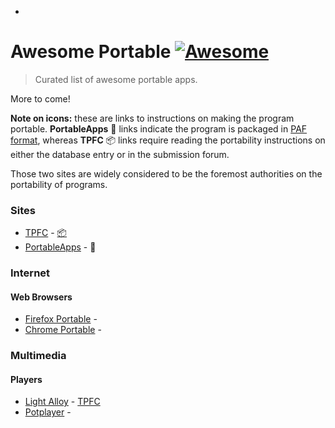  - 
# Awesome Portable [![Awesome](https://cdn.rawgit.com/sindresorhus/awesome/d7305f38d29fed78fa85652e3a63e154dd8e8829/media/badge.svg)](https://github.com/sindresorhus/awesome)

> Curated list of awesome portable apps.

More to come!

**Note on icons:** these are links to instructions on making the program portable. **PortableApps** :handbag: links indicate the program is packaged in [PAF format](http://portableapps.com/development/portableapps.com_format), whereas **TPFC** :package: links require reading the portability instructions on either the database entry or in the submission forum.

Those two sites are widely considered to be the foremost authorities on the portability of programs. 

### Sites
* [TPFC](http://www.portablefreeware.com/) - [:package:](https://github.com/primer/octicons#install)
* [PortableApps](http://portableapps.com/) - :handbag:	
  
### Internet

#### Web Browsers
* [Firefox Portable](http://portableapps.com/apps/internet/firefox_portable) - 
* [Chrome Portable](http://portableapps.com/apps/internet/google_chrome_portable) - 

### Multimedia

#### Players
* [Light Alloy](http://www.light-alloy.ru/) - [TPFC](https://www.portablefreeware.com/forums/viewtopic.php?p=46371  )
* [Potplayer](http://potplayer.daum.net/) - 	

